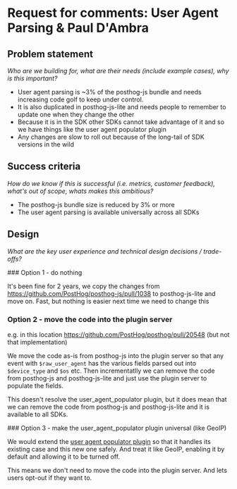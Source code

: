 # Request for comments: User Agent Parsing & Paul D'Ambra

## Problem statement

_Who are we building for, what are their needs (include example cases), why is this important?_

-   User agent parsing is ~3% of the posthog-js bundle and needs increasing code golf to keep under control.
-   It is also duplicated in posthog-js-lite and needs people to remember to update one when they change the other
-   Because it is in the SDK other SDKs cannot take advantage of it and so we have things like the user agent populator plugin
-   Any changes are slow to roll out because of the long-tail of SDK versions in the wild

## Success criteria

_How do we know if this is successful (i.e. metrics, customer feedback), what's out of scope, whats makes this ambitious?_

-   The posthog-js bundle size is reduced by 3% or more
-   The user agent parsing is available universally across all SDKs

## Design

_What are the key user experience and technical design decisions / trade-offs?_

### Option 1 - do nothing

It's been fine for 2 years, we copy the changes from https://github.com/PostHog/posthog-js/pull/1038 to posthog-js-lite and move on.
Fast, but nothing is easier next time we need to change this

### Option 2 - move the code into the plugin server

e.g. in this location https://github.com/PostHog/posthog/pull/20548 (but not that implementation)

We move the code as-is from posthog-js into the plugin server so that any event with `$raw_user_agent` has the various fields parsed out into `$device_type` and `$os` etc.
Then incrementatlly we can remove the code from posthog-js and posthog-js-lite and just use the plugin server to populate the fields.

This doesn't resolve the user_agent_populator plugin, but it does mean that we can remove the code from posthog-js and posthog-js-lite and it is available to all SDKs.

### Option 3 - make the user_agent_populator plugin universal (like GeoIP)

We would extend the [user agent populator plugin](https://posthog.com/docs/cdp/user-agent-populator) so that it handles its existing case and this new one safely. And treat it like GeoIP, enabling it by default and allowing it to be turned off.

This means we don't need to move the code into the plugin server. And lets users opt-out if they want to.
